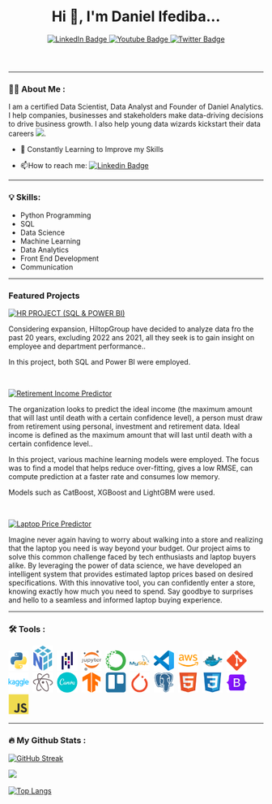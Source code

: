 <h1 align="center">Hi 👋, I'm Daniel Ifediba...</h1>

<div id="header" align="center">
 
  <div id="badges">
    <a href="https://www.linkedin.com/in/daniel-ifediba/">
      <img src="https://img.shields.io/badge/LinkedIn-blue?style=for-the-badge&logo=linkedin&logoColor=white" alt="LinkedIn Badge"/>
    </a>
    <a href="https://www.youtube.com/channel/UCxzUAVnOr2F3emHy2SxwTGg">
      <img src="https://img.shields.io/badge/YouTube-red?style=for-the-badge&logo=youtube&logoColor=white" alt="Youtube Badge"/>
    </a>
    <a href="https://twitter.com/Daniel_ifediba">
      <img src="https://img.shields.io/badge/Twitter-blue?style=for-the-badge&logo=twitter&logoColor=white" alt="Twitter Badge"/>
    </a>
  </div>
  <img src="https://komarev.com/ghpvc/?username=danil-datasci&style=flat-square&color=blue" alt=""/>
  <h1>
    
  </h1>
</div>

  
---

### :man_technologist: About Me :
I am a certified Data Scientist, Data Analyst and Founder of Daniel Analytics. I help companies, businesses and stakeholders make data-driving decisions to drive business growth. I also help young data wizards kickstart their data careers <img src="https://media.giphy.com/media/1337mjZhdNJWSY/giphy.gif" width="30">.

- :seedling: Constantly Learning to Improve my Skills

- :mailbox:How to reach me: [![Linkedin Badge](https://img.shields.io/badge/-Daniel_Ifediba-blue?style=flat&logo=Linkedin&logoColor=white)](https://www.linkedin.com/in/daniel-ifediba/)

---

### :bulb: Skills:
- Python Programming
- SQL
- Data Science
- Machine Learning
- Data Analytics
- Front End Development
- Communication

---

<h3 align="left">Featured Projects</h3>
<p align="left"> <p>
 
<p align="left"> <a href="https://github.com/daniel-datasci/HR-MYSQL-POWERBI-PROJECT"><img src="https://img.shields.io/badge/-HUMAN_RESOURCE_ANALYSIS-black?logo=github&style=for-the-badge" alt="HR PROJECT (SQL & POWER BI)"/></a>
<p align="left"> Considering expansion, HiltopGroup have decided to analyze data fro the past 20 years, excluding 2022 ans 2021, all they seek is to gain insight on employee and department performance..<p>
<p align="left">In this project, both SQL and Power BI were employed.<p>
<br>

<p align="left"> <a href="https://github.com/daniel-datasci/Retirement-Income-Predictor"><img src="https://img.shields.io/badge/-Retirement_Income_Predictor-black?logo=github&style=for-the-badge" alt="Retirement Income Predictor"/></a>
<p align="left"> The organization looks to predict the ideal income (the maximum amount that will last until death with a certain confidence level), a person must draw from retirement using personal, investment and retirement data. Ideal income is defined as the maximum amount that will last until death with a certain confidence level..<p>
<p align="left">In this project, various machine learning models were employed. The focus was to find a model that helps reduce over-fitting, gives a low RMSE, can compute prediction at a faster rate and consumes low memory.<p>
<p align="left">Models such as CatBoost, XGBoost and LightGBM were used.<p>
<br>

 <p align="left"> <a href="https://github.com/daniel-datasci/laptop_price_predictor"><img src="https://img.shields.io/badge/-Laptop_Price_Predictor-black?logo=github&style=for-the-badge" alt="Laptop Price Predictor"/></a>
<p align="left"> Imagine never again having to worry about walking into a store and realizing that the laptop you need is way beyond your budget. Our project aims to solve this common challenge faced by tech enthusiasts and laptop buyers alike. By leveraging the power of data science, we have developed an intelligent system that provides estimated laptop prices based on desired specifications. With this innovative tool, you can confidently enter a store, knowing exactly how much you need to spend. Say goodbye to surprises and hello to a seamless and informed laptop buying experience.<p>

 ---
 
### :hammer_and_wrench: Tools :
<div>
  <img src="https://github.com/devicons/devicon/blob/master/icons/python/python-original.svg" title="Python" alt="Python" width="40" height="40"/>&nbsp;
  <img src="https://github.com/devicons/devicon/blob/master/icons/numpy/numpy-original.svg" title="Numpy" alt="Numpy" width="40" height="50"/>&nbsp;
  <img src="https://github.com/devicons/devicon/blob/master/icons/pandas/pandas-original.svg" title="Pandas" alt="Pandas" width="40" height="40"/>&nbsp;
  <img src="https://github.com/devicons/devicon/blob/master/icons/jupyter/jupyter-original-wordmark.svg"  title="Jupyter" alt="Jupyter" width="40" height="40"/>&nbsp;
  <img src="https://github.com/devicons/devicon/blob/master/icons/anaconda/anaconda-original.svg" title="Anaconda" alt="Anaconda" width="40" height="40"/>&nbsp;
  <img src="https://github.com/devicons/devicon/blob/master/icons/mysql/mysql-original-wordmark.svg" title="MySQL"  alt="MySQL" width="40" height="40"/>&nbsp;
   <img src="https://github.com/devicons/devicon/blob/master/icons/vscode/vscode-original.svg" title="Visual Studio Code" **alt="Visual Studio Code" width="40" height="40"/>&nbsp;
  <img src="https://github.com/devicons/devicon/blob/master/icons/amazonwebservices/amazonwebservices-plain-wordmark.svg" title="AWS" alt="AWS" width="40" height="40"/>&nbsp;
  <img src="https://github.com/devicons/devicon/blob/master/icons/docker/docker-original.svg" title="Docker" alt="Docker" width="40" height="40"/>&nbsp;
  <img src="https://github.com/devicons/devicon/blob/master/icons/git/git-original.svg" title="Git" **alt="Git" width="40" height="40"/>&nbsp;
  <img src="https://github.com/devicons/devicon/blob/master/icons/kaggle/kaggle-original-wordmark.svg" title="Kaggle" **alt="Kaggle" width="40" height="40"/>&nbsp;
  <img src="https://github.com/devicons/devicon/blob/master/icons/atom/atom-original.svg" title="Atom" **alt="Atom" width="40" height="40"/>&nbsp;
  <img src="https://github.com/devicons/devicon/blob/master/icons/canva/canva-original.svg" title="Canva" **alt="Canva" width="40" height="40"/>&nbsp;
  <img src="https://github.com/devicons/devicon/blob/master/icons/tensorflow/tensorflow-original.svg" title="TensoreFlow" **alt="TensoreFlow" width="40" height="40"/>&nbsp;
  <img src="https://github.com/devicons/devicon/blob/master/icons/trello/trello-plain.svg" title="Trello" **alt="Trello" width="40" height="40"/>&nbsp;
  <img src="https://github.com/devicons/devicon/blob/master/icons/pytorch/pytorch-original.svg" title="Pytorch" **alt="Pytorch" width="40" height="40"/>&nbsp;
  <img src="https://github.com/devicons/devicon/blob/master/icons/postgresql/postgresql-plain.svg" title="Postgresql" **alt="Postgresql" width="40" height="40"/>&nbsp;
  <img src="https://github.com/devicons/devicon/blob/master/icons/html5/html5-original.svg" title="Html" **alt="Html" width="40" height="40"/>&nbsp;
  <img src="https://github.com/devicons/devicon/blob/master/icons/css3/css3-original.svg" title="CSS" **alt="CSS" width="40" height="40"/>&nbsp;
  <img src="https://github.com/devicons/devicon/blob/master/icons/bootstrap/bootstrap-original.svg" title="Bootstrap" **alt="Bootstrap" width="40" height="40"/>&nbsp;
  <img src="https://github.com/devicons/devicon/blob/master/icons/javascript/javascript-original.svg" title="Javascript" **alt="Javascript" width="40" height="40"/>&nbsp;
<!--   <img src="https://github.com/devicons/devicon/blob/master/icons/github/github-original.svg" title="Github" **alt="Github" width="40" height="40"/>&nbsp; -->
</div>

---

### :fire: My Github Stats :
[![GitHub Streak](http://github-readme-streak-stats.herokuapp.com?user=daniel-datasci&theme=dark&background=000000)](https://git.io/streak-stats)

![](http://github-profile-summary-cards.vercel.app/api/cards/profile-details?username=daniel-datasci&theme=dracula) 

[![Top Langs](https://github-readme-stats.vercel.app/api/top-langs/?username=daniel-datasci&layout=compact&theme=vision-friendly-dark)](https://github.com/anuraghazra/github-readme-stats)


